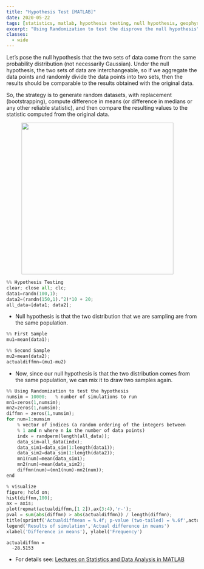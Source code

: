 ```yaml
---
title: "Hypothesis Test [MATLAB]"
date: 2020-05-22
tags: [statistics, matlab, hypothesis testing, null hypothesis, geophysics]
excerpt: "Using Randomization to test the disprove the null hypothesis"
classes:
  - wide
---
```

Let’s pose the null hypothesis that the two sets of data come from the same probability distribution (not necessarily Gaussian). Under the null hypothesis, the two sets of data are interchangeable, so if we aggregate the data points and randomly divide the data points into two sets, then the results should be comparable to the results obtained with the original data. 

So, the strategy is to generate random datasets, with replacement (bootstrapping), compute difference in means (or difference in medians or any other reliable statistic), and then compare the resulting values to the statistic computed from the original data.


<figure class="half">
    <img width="400" src="{{ site.url }}{{ site.baseurl }}/images/hypothesis_test.png">
</figure>

```python
%% Hypothesis Testing
clear; close all; clc;
data1=randn(100,1);
data2=(randn(150,1).^2)*10 + 20;
all_data=[data1; data2];
```
- Null hypothesis is that the two distribution that we are sampling are from the same population.


```python
%% First Sample
mu1=mean(data1);

%% Second Sample
mu2=mean(data2);
actualdiffmn=(mu1-mu2)
```

- Now, since our null hypothesis is that the two distribution comes from the same population, we can mix it to draw two samples again.

```python
%% Using Randomization to test the hypothesis
numsim = 10000;   % number of simulations to run
mn1=zeros(1,numsim);
mn2=zeros(1,numsim);
diffmn = zeros(1,numsim);
for num=1:numsim
    % vector of indices (a random ordering of the integers between
    % 1 and n where n is the number of data points)
    indx = randperm(length(all_data));
    data_sim=all_data(indx);
    data_sim1=data_sim(1:length(data1));
    data_sim2=data_sim(1:length(data2));
    mn1(num)=mean(data_sim1);
    mn2(num)=mean(data_sim2);
    diffmn(num)=(mn1(num)-mn2(num));
end

% visualize
figure; hold on;
hist(diffmn,100);
ax = axis;
plot(repmat(actualdiffmn,[1 2]),ax(3:4),'r-');
pval = sum(abs(diffmn) > abs(actualdiffmn)) / length(diffmn);
title(sprintf('Actualdiffmean = %.4f; p-value (two-tailed) = %.6f',actualdiffmn,pval));
legend('Results of simulation','Actual difference in means')
xlabel('Difference in means'), ylabel('Frequency')
```

```
actualdiffmn =
  -28.5153
```


- For details see: [Lectures on Statistics and Data Analysis in MATLAB](https://www.cmrr.umn.edu/~kendrick/statsmatlab/)